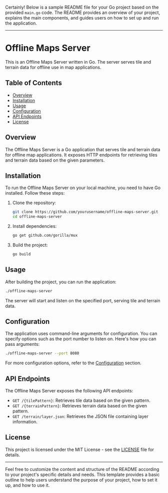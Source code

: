 Certainly! Below is a sample README file for your Go project based on the provided `main.go` code. The README provides an overview of your project, explains the main components, and guides users on how to set up and run the application.

---

# Offline Maps Server

This is an Offline Maps Server written in Go. The server serves tile and terrain data for offline use in map applications.

## Table of Contents

- [Overview](#overview)
- [Installation](#installation)
- [Usage](#usage)
- [Configuration](#configuration)
- [API Endpoints](#api-endpoints)
- [License](#license)

## Overview

The Offline Maps Server is a Go application that serves tile and terrain data for offline map applications. It exposes HTTP endpoints for retrieving tiles and terrain data based on the given parameters.

## Installation

To run the Offline Maps Server on your local machine, you need to have Go installed. Follow these steps:

1. Clone the repository:

   ```sh
   git clone https://github.com/yourusername/offline-maps-server.git
   cd offline-maps-server
   ```

2. Install dependencies:

   ```sh
   go get github.com/gorilla/mux
   ```

3. Build the project:

   ```sh
   go build
   ```

## Usage

After building the project, you can run the application:

```sh
./offline-maps-server
```

The server will start and listen on the specified port, serving tile and terrain data.

## Configuration

The application uses command-line arguments for configuration. You can specify options such as the port number to listen on. Here's how you can pass arguments:

```sh
./offline-maps-server --port 8080
```

For more configuration options, refer to the [Configuration](#configuration) section.

## API Endpoints

The Offline Maps Server exposes the following API endpoints:

- `GET /{tilePattern}`: Retrieves tile data based on the given pattern.
- `GET /{terrainPattern}`: Retrieves terrain data based on the given pattern.
- `GET /terrain/layer.json`: Retrieves the JSON file containing layer information.

## License

This project is licensed under the MIT License - see the [LICENSE](LICENSE) file for details.

---

Feel free to customize the content and structure of the README according to your project's specific details and needs. This template provides a basic outline to help users understand the purpose of your project, how to set it up, and how to use it.
